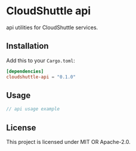 # CloudShuttle api

api utilities for CloudShuttle services.

## Installation

Add this to your `Cargo.toml`:

```toml
[dependencies]
cloudshuttle-api = "0.1.0"
```

## Usage

```rust
// api usage example
```

## License

This project is licensed under MIT OR Apache-2.0.
